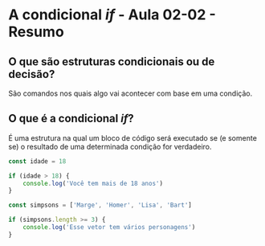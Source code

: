 # A condicional ***if*** - Aula 02-02 - Resumo

## O que são estruturas condicionais ou de decisão?

São comandos nos quais algo vai acontecer com base em uma condição.

## O que é a condicional ***if***?

É uma estrutura na qual um bloco de código será executado se (e somente se) o resultado de uma determinada condição for verdadeiro.

```javascript
const idade = 18

if (idade > 18) {
    console.log('Você tem mais de 18 anos')
}

const simpsons = ['Marge', 'Homer', 'Lisa', 'Bart']

if (simpsons.length >= 3) {
    console.log('Esse vetor tem vários personagens')
}
```

